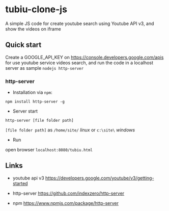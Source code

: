 # tubiu-clone-js
A simple JS code for create youtube search using Youtube API v3, and show the videos on iframe

## Quick start

Create a GOOGLE_API_KEY on https://console.developers.google.com/apis for use youtube service videos search, and run the code in a localhost server as sample `nodejs http-server`

### http-server

* Installation via `npm`:
```
npm install http-server -g
```

* Server start
```
http-server [file folder path]
```
`[file folder path]` as `/home/site/` _linux_ or `c:\site\` _windows_

* Run

open browser `localhost:8080/tubiu.html`

## Links

* youtube api v3
https://developers.google.com/youtube/v3/getting-started

* http-server
https://github.com/indexzero/http-server

* npm
https://www.npmjs.com/package/http-server

